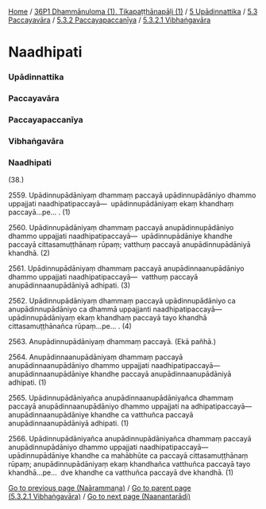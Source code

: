 
[Home](/) / [36P1 Dhammānuloma (1), Tikapaṭṭhānapāḷi (1)](../../../../../36P1.md) / [5 Upādinnattika](../../../../5.md) / [5.3 Paccayavāra](../../../5.3.md) / [5.3.2 Paccayapaccanīya](../../5.3.2.md) / [5.3.2.1 Vibhaṅgavāra](../5.3.2.1.md)

# Naadhipati

### Upādinnattika

### Paccayavāra

### Paccayapaccanīya

### Vibhaṅgavāra

### Naadhipati

(38.)

2559\. Upādinnupādāniyaṃ dhammaṃ paccayā upādinnupādāniyo dhammo uppajjati naadhipatipaccayā—  upādinnupādāniyaṃ ekaṃ khandhaṃ paccayā…pe… . (1)

2560\. Upādinnupādāniyaṃ dhammaṃ paccayā anupādinnupādāniyo dhammo uppajjati naadhipatipaccayā—  upādinnupādāniye khandhe paccayā cittasamuṭṭhānaṃ rūpaṃ; vatthuṃ paccayā anupādinnupādāniyā khandhā. (2)

2561\. Upādinnupādāniyaṃ dhammaṃ paccayā anupādinnaanupādāniyo dhammo uppajjati naadhipatipaccayā—  vatthuṃ paccayā anupādinnaanupādāniyā adhipati. (3)

2562\. Upādinnupādāniyaṃ dhammaṃ paccayā upādinnupādāniyo ca anupādinnupādāniyo ca dhammā uppajjanti naadhipatipaccayā—  upādinnupādāniyaṃ ekaṃ khandhaṃ paccayā tayo khandhā cittasamuṭṭhānañca rūpaṃ…pe… . (4)

2563\. Anupādinnupādāniyaṃ dhammaṃ paccayā. (Ekā pañhā.)

2564\. Anupādinnaanupādāniyaṃ dhammaṃ paccayā anupādinnaanupādāniyo dhammo uppajjati naadhipatipaccayā—  anupādinnaanupādāniye khandhe paccayā anupādinnaanupādāniyā adhipati. (1)

2565\. Upādinnupādāniyañca anupādinnaanupādāniyañca dhammaṃ paccayā anupādinnaanupādāniyo dhammo uppajjati na adhipatipaccayā—  anupādinnaanupādāniye khandhe ca vatthuñca paccayā anupādinnaanupādāniyā adhipati. (1)

2566\. Upādinnupādāniyañca anupādinnupādāniyañca dhammaṃ paccayā anupādinnupādāniyo dhammo uppajjati naadhipatipaccayā—  upādinnupādāniye khandhe ca mahābhūte ca paccayā cittasamuṭṭhānaṃ rūpaṃ; anupādinnupādāniyaṃ ekaṃ khandhañca vatthuñca paccayā tayo khandhā…pe…  dve khandhe ca vatthuñca paccayā dve khandhā. (1)

[Go to previous page (Naārammaṇa)](Naarammana.md) / [Go to parent page (5.3.2.1 Vibhaṅgavāra)](../5.3.2.1.md) / [Go to next page (Naanantarādi)](Naanantaradi.md)


